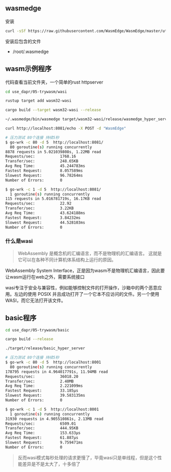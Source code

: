 ## wasmedge

安装

```bash
curl -sSf https://raw.githubusercontent.com/WasmEdge/WasmEdge/master/utils/install.sh | bash
```

安装后包含的文件

- /root/.wasmedge


## wasm示例程序

代码查看当前文件夹，一个简单的rust httpserver

```bash
cd use_dapr/05-trywasm/wasi

rustup target add wasm32-wasi

cargo build --target wasm32-wasi --release

~/.wasmedge/bin/wasmedge target/wasm32-wasi/release/wasmedge_hyper_server.wasm

curl http://localhost:8081/echo -X POST -d "WasmEdge"

# 压力测试 80个连接 持续5秒
$ go-wrk -c 80 -d 5  http://localhost:8081/
  80 goroutine(s) running concurrently
8878 requests in 5.021039808s, 1.22MB read
Requests/sec:           1768.16
Transfer/sec:           248.65KB
Avg Req Time:           45.244783ms
Fastest Request:        8.057589ms
Slowest Request:        96.78264ms
Number of Errors:       0

$ go-wrk -c 1 -d 5  http://localhost:8081/
  1 goroutine(s) running concurrently
115 requests in 5.016781719s, 16.17KB read
Requests/sec:           22.92
Transfer/sec:           3.22KB
Avg Req Time:           43.624188ms
Fastest Request:        3.84232ms
Slowest Request:        44.528103ms
Number of Errors:       0
```

### 什么是wasi

> WebAssembly 是概念机的汇编语言，而不是物理机的汇编语言。 这就是它可以在各种不同计算机体系结构上运行的原因。

WebAssembly System Interface，正是因为wasm不是物理机汇编语言，因此要让wasm运行在web之外，需要系统接口

wasi专注于安全与兼容性，例如能够控制文件的打开操作，沙箱中的两个恶意应用。左边的使用 POSIX 并且成功打开了一个它本不应访问的文件。另一个使用 WASI，而它无法打开该文件。

## basic程序

```bash
cd use_dapr/05-trywasm/basic

cargo build --release

./target/release/basic_hyper_server

# 压力测试 80个连接 持续5秒
$ go-wrk -c 80 -d 5  http://localhost:8001
  80 goroutine(s) running concurrently
178795 requests in 4.964017791s, 11.94MB read
Requests/sec:           36018.20
Transfer/sec:           2.40MB
Avg Req Time:           2.221099ms
Fastest Request:        33.185µs
Slowest Request:        39.583135ms
Number of Errors:       0

$ go-wrk -c 1 -d 5  http://localhost:8001
  1 goroutine(s) running concurrently
31930 requests in 4.905510861s, 2.13MB read
Requests/sec:           6509.01
Transfer/sec:           444.95KB
Avg Req Time:           153.633µs
Fastest Request:        61.887µs
Slowest Request:        9.759471ms
Number of Errors:       0
```

> 反而wasi模式每秒处理的请求更慢了，毕竟wasi只是单线程，但是这个性能差异是不是太大了，十多倍了
